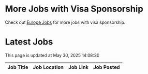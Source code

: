 # More Jobs with Visa Sponsorship

Check out [Europe Jobs](https://github.com/sureshparimi/europejobs#latest-jobs) for more jobs with visa sponsorship.

# Latest Jobs

This page is updated at May 30, 2025 14:08:30

| Job Title | Job Location | Job Link | Job Posted |
| --- | --- | --- | --- |

